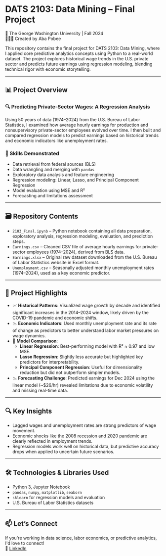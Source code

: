# DATS 2103: Data Mining – Final Project  
📍 The George Washington University | Fall 2024  
👩🏾‍💻 Created by Aba Pobee

This repository contains the final project for DATS 2103: Data Mining, where I applied core predictive analytics concepts using Python to a real-world dataset. The project explores historical wage trends in the U.S. private sector and predicts future earnings using regression modeling, blending technical rigor with economic storytelling.

---

## 📊 Project Overview

### 🔍 Predicting Private-Sector Wages: A Regression Analysis

Using 50 years of data (1974–2024) from the U.S. Bureau of Labor Statistics, I examined how average hourly earnings for production and nonsupervisory private-sector employees evolved over time. I then built and compared regression models to predict earnings based on historical trends and economic indicators like unemployment rates.

### 🧠 Skills Demonstrated
- Data retrieval from federal sources (BLS)
- Data wrangling and merging with `pandas`
- Exploratory data analysis and feature engineering
- Regression modeling: Linear, Lasso, and Principal Component Regression
- Model evaluation using MSE and R²
- Forecasting and limitations assessment

---

## 🗃️ Repository Contents

- `2103_Final.ipynb` – Python notebook containing all data preparation, exploratory analysis, regression modeling, evaluation, and prediction steps.
- `Earnings.csv` – Cleaned CSV file of average hourly earnings for private-sector employees (1974–2024), derived from BLS data.
- `Earnings.xlsx` – Original raw dataset downloaded from the U.S. Bureau of Labor Statistics website in Excel format.
- `Unemployment.csv` – Seasonally adjusted monthly unemployment rates (1974–2024), used as a key economic predictor.

---

## 🧪 Project Highlights

- 📈 **Historical Patterns**: Visualized wage growth by decade and identified significant increases in the 2014–2024 window, likely driven by the COVID-19 pandemic and economic shifts.
- 📉 **Economic Indicators**: Used monthly unemployment rate and its rate of change as predictors to better understand labor market pressures on wage dynamics.
- 🤖 **Model Comparison**:
  - **Linear Regression**: Best-performing model with R² ≈ 0.97 and low MSE.
  - **Lasso Regression**: Slightly less accurate but highlighted key predictors for interpretability.
  - **Principal Component Regression**: Useful for dimensionality reduction but did not outperform simpler models.
- 📉 **Forecasting Challenge**: Predicted earnings for Dec 2024 using the linear model (~$26/hr) revealed limitations due to economic volatility and missing real-time data.

---

## 🔍 Key Insights

- Lagged wages and unemployment rates are strong predictors of wage movement.
- Economic shocks like the 2008 recession and 2020 pandemic are clearly reflected in employment trends.
- Regression models work well on historical data, but predictive accuracy drops when applied to uncertain future scenarios.

---

## 🛠️ Technologies & Libraries Used

- Python 3, Jupyter Notebook  
- `pandas`, `numpy`, `matplotlib`, `seaborn`  
- `sklearn` for regression models and evaluation  
- U.S. Bureau of Labor Statistics datasets

---

## 📫 Let’s Connect

If you're working in data science, labor economics, or predictive analytics, I'd love to connect!  
📍 [LinkedIn](https://linkedin.com/in/abapobee)
